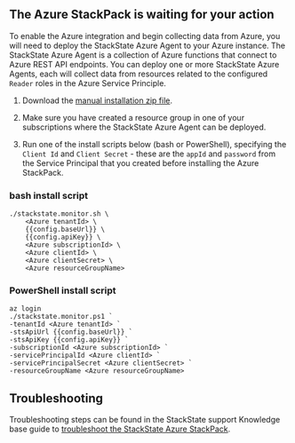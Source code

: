 ## The Azure StackPack is waiting for your action

To enable the Azure integration and begin collecting data from Azure, you will need to deploy the StackState Azure Agent to your Azure instance. The StackState Azure Agent is a collection of Azure functions that connect to Azure REST API endpoints. You can deploy one or more StackState Azure Agents, each will collect data from resources related to the configured `Reader` roles in the Azure Service Principle.

1. Download the [manual installation zip file](/api/stackpack/azure/resources/{{configurationVersion}}/stackstate-azure-manual-installation.zip).

2. Make sure you have created a resource group in one of your subscriptions where the StackState Azure Agent can be deployed.

3. Run one of the install scripts below (bash or PowerShell), specifying the `Client Id` and `Client Secret` - these are the `appId` and `password` from the Service Principal that you created before installing the Azure StackPack.

### bash install script
```
./stackstate.monitor.sh \
    <Azure tenantId> \
    {{config.baseUrl}} \
    {{config.apiKey}} \
    <Azure subscriptionId> \
    <Azure clientId> \
    <Azure clientSecret> \
    <Azure resourceGroupName>
```

### PowerShell install script

```
az login
./stackstate.monitor.ps1 `
-tenantId <Azure tenantId> `
-stsApiUrl {{config.baseUrl}} `
-stsApiKey {{config.apiKey}} `
-subscriptionId <Azure subscriptionId> `
-servicePrincipalId <Azure clientId> `
-servicePrincipalSecret <Azure clientSecret> `
-resourceGroupName <Azure resourceGroupName>
```

## Troubleshooting

Troubleshooting steps can be found in the StackState support Knowledge base guide to [troubleshoot the StackState Azure StackPack](https://l.stackstate.com/ui-azure-support-troubleshooting).
